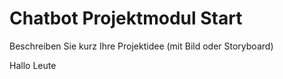 # Chatbot Projektmodul Start

Beschreiben Sie kurz Ihre Projektidee (mit Bild oder Storyboard)

Hallo Leute
